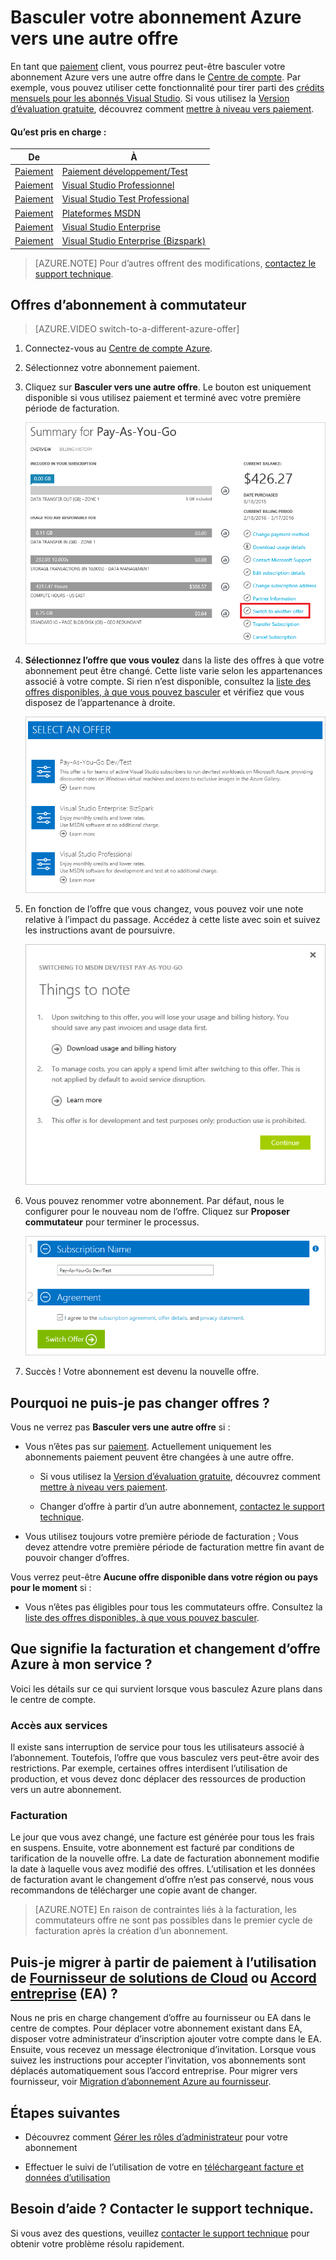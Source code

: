 <properties
    pageTitle="Basculer votre abonnement Azure vers une autre offre | Microsoft Azure"
    description="Découvrez comment modifier votre abonnement Azure et basculer vers une autre offre à l’aide du portail de gestion d’abonnement"
    services=""
    documentationCenter=""
    authors="genlin"
    manager="mbaldwin"
    editor=""
    tags="billing,top-support-issue"/>

<tags
    ms.service="billing"
    ms.workload="na"
    ms.tgt_pltfrm="na"
    ms.devlang="na"
    ms.topic="article"
    ms.date="09/30/2016"
    ms.author="genli"/>

# <a name="switch-your-azure-subscription-to-another-offer"></a>Basculer votre abonnement Azure vers une autre offre

En tant que [paiement](https://azure.microsoft.com/offers/ms-azr-0003p/) client, vous pourrez peut-être basculer votre abonnement Azure vers une autre offre dans le [Centre de compte](https://account.windowsazure.com/Subscriptions). Par exemple, vous pouvez utiliser cette fonctionnalité pour tirer parti des [crédits mensuels pour les abonnés Visual Studio](https://azure.microsoft.com/pricing/member-offers/msdn-benefits-details/). Si vous utilisez la [Version d’évaluation gratuite](https://azure.microsoft.com/free/), découvrez comment [mettre à niveau vers paiement](billing-upgrade-azure-subscription.md).

#### <a name="whats-supported"></a>Qu’est pris en charge :

| De                                                              | À                                                                                      |
|-------------------------------------------------------------------|-----------------------------------------------------------------------------------------|
| [Paiement](https://azure.microsoft.com/offers/ms-azr-0003p/) | [Paiement développement/Test](https://azure.microsoft.com/offers/ms-azr-0023p/)              |
| [Paiement](https://azure.microsoft.com/offers/ms-azr-0003p/) | [Visual Studio Professionnel](https://azure.microsoft.com/offers/ms-azr-0059p/)          |
| [Paiement](https://azure.microsoft.com/offers/ms-azr-0003p/) | [Visual Studio Test Professional](https://azure.microsoft.com/offers/ms-azr-0060p/)     |
| [Paiement](https://azure.microsoft.com/offers/ms-azr-0003p/) | [Plateformes MSDN](https://azure.microsoft.com/offers/ms-azr-0062p/)                      |
| [Paiement](https://azure.microsoft.com/offers/ms-azr-0003p/) | [Visual Studio Enterprise](https://azure.microsoft.com/offers/ms-azr-0063p/)            |
| [Paiement](https://azure.microsoft.com/offers/ms-azr-0003p/) | [Visual Studio Enterprise (Bizspark)](https://azure.microsoft.com/offers/ms-azr-0064p/) |

> [AZURE.NOTE] Pour d’autres offrent des modifications, [contactez le support technique](https://portal.azure.com/?#blade/Microsoft_Azure_Support/HelpAndSupportBlade).
    
## <a name="switch-subscription-offer"></a>Offres d’abonnement à commutateur

> [AZURE.VIDEO switch-to-a-different-azure-offer]

1.  Connectez-vous au [Centre de compte Azure](https://account.windowsazure.com/Subscriptions).

2.  Sélectionnez votre abonnement paiement.

3.  Cliquez sur **Basculer vers une autre offre**. Le bouton est uniquement disponible si vous utilisez paiement et terminé avec votre première période de facturation.

    ![Notez le bouton Changer d’offre sur le côté droit de la page](./media/billing-how-to-switch-azure-offer/switchbutton.png)
    
4.  **Sélectionnez l’offre que vous voulez** dans la liste des offres à que votre abonnement peut être changé. Cette liste varie selon les appartenances associé à votre compte. Si rien n’est disponible, consultez la [liste des offres disponibles, à que vous pouvez basculer](#whats-supported) et vérifiez que vous disposez de l’appartenance à droite. 

    ![Choisir une offre que vous voulez basculer vers](./media/billing-how-to-switch-azure-offer/selectoffer.png)

5.  En fonction de l’offre que vous changez, vous pouvez voir une note relative à l’impact du passage. Accédez à cette liste avec soin et suivez les instructions avant de poursuivre.

    ![Passez en revue les notes](./media/billing-how-to-switch-azure-offer/thingstonote.png)

6.  Vous pouvez renommer votre abonnement. Par défaut, nous le configurer pour le nouveau nom de l’offre. Cliquez sur **Proposer commutateur** pour terminer le processus.

    ![Cliquez sur le bouton vert](./media/billing-how-to-switch-azure-offer/confirmpage.png)

7.  Succès ! Votre abonnement est devenu la nouvelle offre.

## <a name="why-cant-i-switch-offers"></a>Pourquoi ne puis-je pas changer offres ?

Vous ne verrez pas **Basculer vers une autre offre** si :

- Vous n’êtes pas sur [paiement](https://azure.microsoft.com/offers/ms-azr-0003p/). Actuellement uniquement les abonnements paiement peuvent être changées à une autre offre.

    - Si vous utilisez la [Version d’évaluation gratuite](https://azure.microsoft.com/free/), découvrez comment [mettre à niveau vers paiement](billing-upgrade-azure-subscription.md).

    - Changer d’offre à partir d’un autre abonnement, [contactez le support technique](https://portal.azure.com/?#blade/Microsoft_Azure_Support/HelpAndSupportBlade).

- Vous utilisez toujours votre première période de facturation ; Vous devez attendre votre première période de facturation mettre fin avant de pouvoir changer d’offres.

Vous verrez peut-être **Aucune offre disponible dans votre région ou pays pour le moment** si :

- Vous n’êtes pas éligibles pour tous les commutateurs offre. Consultez la [liste des offres disponibles, à que vous pouvez basculer](#whats-supported).

## <a name="what-does-switching-azure-offers-do-to-my-service-and-billing"></a>Que signifie la facturation et changement d’offre Azure à mon service ?

Voici les détails sur ce qui survient lorsque vous basculez Azure plans dans le centre de compte.

### <a name="access-to-services"></a>Accès aux services

Il existe sans interruption de service pour tous les utilisateurs associé à l’abonnement. Toutefois, l’offre que vous basculez vers peut-être avoir des restrictions. Par exemple, certaines offres interdisent l’utilisation de production, et vous devez donc déplacer des ressources de production vers un autre abonnement.

### <a name="billing"></a>Facturation

Le jour que vous avez changé, une facture est générée pour tous les frais en suspens. Ensuite, votre abonnement est facturé par conditions de tarification de la nouvelle offre. La date de facturation abonnement modifie la date à laquelle vous avez modifié des offres. L’utilisation et les données de facturation avant le changement d’offre n’est pas conservé, nous vous recommandons de télécharger une copie avant de changer.

> [AZURE.NOTE] En raison de contraintes liés à la facturation, les commutateurs offre ne sont pas possibles dans le premier cycle de facturation après la création d’un abonnement.

## <a name="can-i-migrate-from-pay-as-you-go-to-cloud-solution-providerhttpspartnermicrosoftcomsolutionscloud-reseller-overview-csp-or-enterprise-agreementhttpsazuremicrosoftcompricingenterprise-agreement-ea"></a>Puis-je migrer à partir de paiement à l’utilisation de [Fournisseur de solutions de Cloud](https://partner.microsoft.com/Solutions/cloud-reseller-overview) ou [Accord entreprise](https://azure.microsoft.com/pricing/enterprise-agreement/) (EA) ?

Nous ne pris en charge changement d’offre au fournisseur ou EA dans le centre de comptes. Pour déplacer votre abonnement existant dans EA, disposer votre administrateur d’inscription ajouter votre compte dans le EA. Ensuite, vous recevez un message électronique d’invitation. Lorsque vous suivez les instructions pour accepter l’invitation, vos abonnements sont déplacés automatiquement sous l’accord entreprise. Pour migrer vers fournisseur, voir [Migration d’abonnement Azure au fournisseur](https://blogs.technet.microsoft.com/hybridcloudbp/2016/08/26/azure-subscription-migration-to-csp/).

## <a name="next-steps"></a>Étapes suivantes

- Découvrez comment [Gérer les rôles d’administrateur](billing-add-change-azure-subscription-administrator.md) pour votre abonnement

- Effectuer le suivi de l’utilisation de votre en [téléchargeant facture et données d’utilisation](billing-download-azure-invoice-daily-usage-date.md)

## <a name="need-help-contact-support"></a>Besoin d’aide ? Contacter le support technique.

Si vous avez des questions, veuillez [contacter le support technique](https://portal.azure.com/?#blade/Microsoft_Azure_Support/HelpAndSupportBlade) pour obtenir votre problème résolu rapidement.
